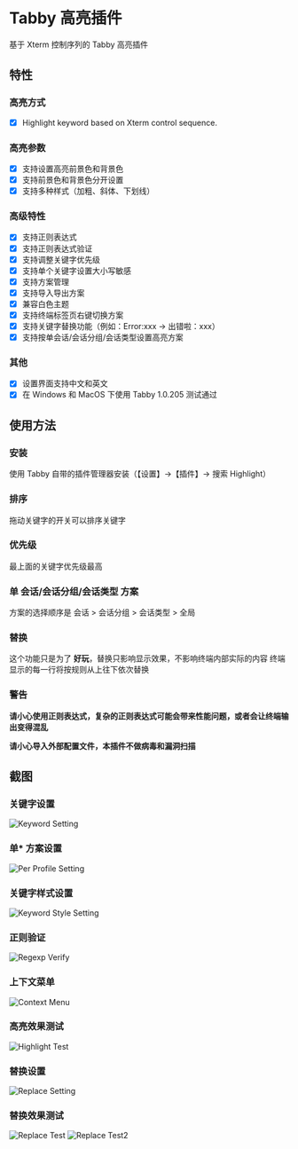 # Tabby 高亮插件

基于 Xterm 控制序列的 Tabby 高亮插件

## 特性

### 高亮方式

- [x] Highlight keyword based on Xterm control sequence.

### 高亮参数

- [x] 支持设置高亮前景色和背景色
- [x] 支持前景色和背景色分开设置
- [x] 支持多种样式（加粗、斜体、下划线）

### 高级特性

- [x] 支持正则表达式
- [x] 支持正则表达式验证
- [x] 支持调整关键字优先级
- [x] 支持单个关键字设置大小写敏感
- [x] 支持方案管理
- [x] 支持导入导出方案
- [x] 兼容白色主题
- [x] 支持终端标签页右键切换方案
- [x] 支持关键字替换功能（例如：Error:xxx -> 出错啦：xxx）
- [x] 支持按单会话/会话分组/会话类型设置高亮方案

### 其他

- [x] 设置界面支持中文和英文
- [x] 在 Windows 和 MacOS 下使用 Tabby 1.0.205 测试通过

## 使用方法

### 安装

使用 Tabby 自带的插件管理器安装（【设置】→【插件】→ 搜索 Highlight）

### 排序

拖动关键字的开关可以排序关键字

### 优先级

最上面的关键字优先级最高

### 单 会话/会话分组/会话类型 方案

方案的选择顺序是 会话 > 会话分组 > 会话类型 > 全局

### 替换

这个功能只是为了 **好玩**，替换只影响显示效果，不影响终端内部实际的内容
终端显示的每一行将按规则从上往下依次替换

### **警告**

**请小心使用正则表达式，复杂的正则表达式可能会带来性能问题，或者会让终端输出变得混乱**

**请小心导入外部配置文件，本插件不做病毒和漏洞扫描**

## 截图

### 关键字设置

![Keyword Setting](screenshots/setting_keyword.png)

### 单\* 方案设置

![Per Profile Setting](screenshots/setting_per.png)

### 关键字样式设置

![Keyword Style Setting](screenshots/setting_style.png)

### 正则验证

![Regexp Verify](screenshots/setting_verify.png)

### 上下文菜单

![Context Menu](screenshots/terminal_context_menu.png)

### 高亮效果测试

![Highlight Test](screenshots/terminal_test.png)

### 替换设置

![Replace Setting](screenshots/setting_replace.png)

### 替换效果测试

![Replace Test](screenshots/terminal_test_replace.png)
![Replace Test2](screenshots/terminal_test_replace2.png)
